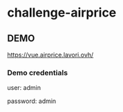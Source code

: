 # challenge-airprice
## DEMO
https://vue.airprice.lavori.ovh/

### Demo credentials
user: admin

password: admin
